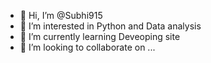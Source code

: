 - 👋 Hi, I’m @Subhi915
- 👀 I’m interested in Python and Data analysis 
- 🌱 I’m currently learning Deveoping site 
- 💞️ I’m looking to collaborate on ...

<!---
Subhi915/Subhi915 is a ✨ special ✨ repository because its `README.md` (this file) appears on your GitHub profile.
You can click the Preview link to take a look at your changes.
--->
